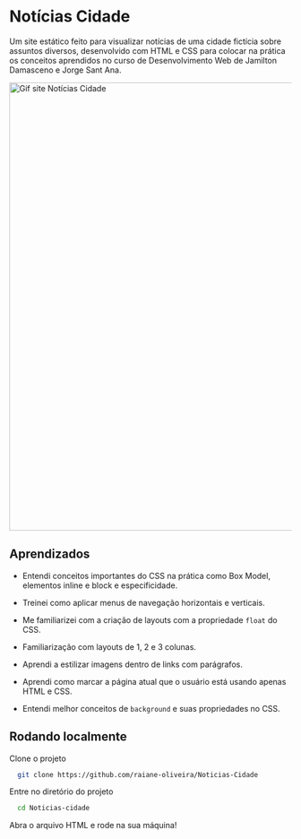 
# Notícias Cidade

Um site estático feito para visualizar notícias de uma cidade fictícia sobre assuntos diversos, desenvolvido com HTML e CSS para colocar na prática os conceitos aprendidos no curso de Desenvolvimento Web de Jamilton Damasceno e Jorge Sant Ana.


<a href="https://imgur.com/z3ulqvp"><img width="800" src="https://i.imgur.com/z3ulqvp.gif" alt="Gif site Notícias Cidade"/></a>


## Aprendizados

- Entendi conceitos importantes do CSS na prática como Box Model, elementos inline e block e especificidade.

- Treinei como aplicar menus de navegação horizontais e verticais.

- Me familiarizei com a criação de layouts com a propriedade `float` do CSS. 

- Familiarização com layouts de 1, 2 e 3 colunas.

- Aprendi a estilizar imagens dentro de links com parágrafos.

- Aprendi como marcar a página atual que o usuário está usando apenas HTML e CSS.

- Entendi melhor conceitos de `background` e suas propriedades no CSS.
## Rodando localmente

Clone o projeto

```bash
  git clone https://github.com/raiane-oliveira/Noticias-Cidade
```

Entre no diretório do projeto

```bash
  cd Noticias-cidade
```

Abra o arquivo HTML e rode na sua máquina!
